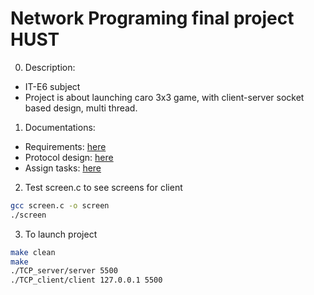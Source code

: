 # Network Programing final project HUST 
0. Description:
- IT-E6 subject
- Project is about launching caro 3x3 game, with client-server socket based design, multi thread.

1. Documentations:
- Requirements: [here](https://husteduvn.sharepoint.com/:x:/s/IT4062-NetworkProgramming/EaiVQboox9FNhOQ03aUX9tEBeZgx6ZjDvyIdA3nAaKsALA?e=tctWmG "Excel")
- Protocol design: [here](https://docs.google.com/spreadsheets/d/1g8We2uJ0GnHIN76XDzrEh2YiaAjk6aptdtH3NwFhAoU/edit#gid=0 "Google sheet")
- Assign tasks: [here](https://noiseless-gallon-558.notion.site/Network-programming-final-project-7859cc8c16064d298025c26100008075 "Notion")
2. Test screen.c to see screens for client

```bash
gcc screen.c -o screen
./screen
```
3. To launch project
```bash
make clean
make
./TCP_server/server 5500
./TCP_client/client 127.0.0.1 5500
```